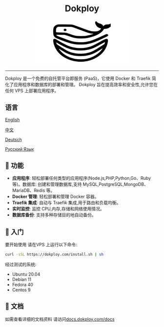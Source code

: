 

<div align="center">
   <h1 align="center">Dokploy</h1>
</div>

<div align="center" style="width:100%;">
<img src="https://raw.githubusercontent.com/Dokploy/dokploy/main/logo.png" alt="Reflex Logo"  style="width:60%;">
</div>
<hr>



Dokploy 是一个免费的自托管平台即服务 (PaaS)，它使用 Docker 和 Traefik 简化了应用程序和数据库的部署和管理。 Dokploy 旨在提高效率和安全性,允许您在任何 VPS 上部署应用程序。

## 语言 
[English](README.md) 

[中文](README-zh.md)

[Deutsch](README-de.md)

[Русский Язык](README-ru.md)





## 🌟 功能

- **应用程序**: 轻松部署任何类型的应用程序(Node.js,PHP,Python,Go、Ruby 等)。数据库: 创建和管理数据库,支持 MySQL,PostgreSQL,MongoDB、MariaDB、Redis 等。
- **Docker 管理**: 轻松部署和管理 Docker 容器。
- **Traefik 集成**: 自动与 Traefik 集成,用于路由和负载均衡。
- **实时监控**: 监控 CPU,内存,存储和网络使用情况。
- **数据库备份**: 支持多种存储目的地自动备份。

## 🚀 入门
要开始使用 请在VPS 上运行以下命令:

```bash
curl -sSL https://dokploy.com/install.sh | sh
```

经过测试的系统:

- Ubuntu 20.04
- Debian 11
- Fedora 40
- Centos 9
  
## 📄 文档

如需查看详细的文档资料 请访问[docs.dokploy.com/docs](https://docs.dokploy.com)
